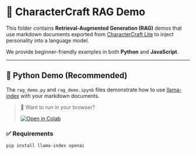 # 🧠 CharacterCraft RAG Demo

This folder contains **Retrieval-Augmented Generation (RAG)** demos that use markdown documents exported from [CharacterCraft Lite](https://github.com/BARG-Curtin-University/charactercraft-lite) to inject personality into a language model.

We provide beginner-friendly examples in both **Python** and **JavaScript**.

---

## 🐍 Python Demo (Recommended)

The `rag_demo.py` and `rag_demo.ipynb` files demonstrate how to use [llama-index](https://www.llamaindex.ai/) with your markdown documents.

> 📌 Want to run in your browser?
>
> [![Open in Colab](https://colab.research.google.com/assets/colab-badge.svg)](https://colab.research.google.com/github/BARG-Curtin-University/charactercraft-lite/blob/main/docs/rag_demo.ipynb)

### ✅ Requirements
```bash
pip install llama-index openai
